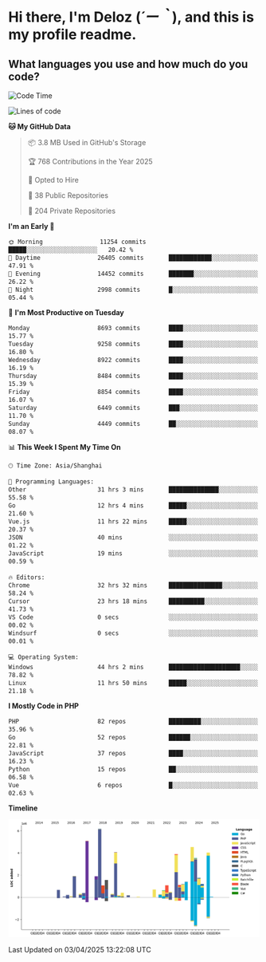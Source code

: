 # **Hi there, I'm Deloz (*´ー｀*), and this is my profile readme.**

## **What languages you use and how much do you code?**

<!--START_SECTION:waka-->
![Code Time](http://img.shields.io/badge/Code%20Time-6%2C063%20hrs%204%20mins-blue)

![Lines of code](https://img.shields.io/badge/From%20Hello%20World%20I%27ve%20Written-50.2%20million%20lines%20of%20code-blue)

**🐱 My GitHub Data** 

> 📦 3.8 MB Used in GitHub's Storage 
 > 
> 🏆 768 Contributions in the Year 2025
 > 
> 💼 Opted to Hire
 > 
> 📜 38 Public Repositories 
 > 
> 🔑 204 Private Repositories 
 > 
**I'm an Early 🐤** 

```text
🌞 Morning                11254 commits       █████░░░░░░░░░░░░░░░░░░░░   20.42 % 
🌆 Daytime                26405 commits       ████████████░░░░░░░░░░░░░   47.91 % 
🌃 Evening                14452 commits       ███████░░░░░░░░░░░░░░░░░░   26.22 % 
🌙 Night                  2998 commits        █░░░░░░░░░░░░░░░░░░░░░░░░   05.44 % 
```
📅 **I'm Most Productive on Tuesday** 

```text
Monday                   8693 commits        ████░░░░░░░░░░░░░░░░░░░░░   15.77 % 
Tuesday                  9258 commits        ████░░░░░░░░░░░░░░░░░░░░░   16.80 % 
Wednesday                8922 commits        ████░░░░░░░░░░░░░░░░░░░░░   16.19 % 
Thursday                 8484 commits        ████░░░░░░░░░░░░░░░░░░░░░   15.39 % 
Friday                   8854 commits        ████░░░░░░░░░░░░░░░░░░░░░   16.07 % 
Saturday                 6449 commits        ███░░░░░░░░░░░░░░░░░░░░░░   11.70 % 
Sunday                   4449 commits        ██░░░░░░░░░░░░░░░░░░░░░░░   08.07 % 
```


📊 **This Week I Spent My Time On** 

```text
🕑︎ Time Zone: Asia/Shanghai

💬 Programming Languages: 
Other                    31 hrs 3 mins       ██████████████░░░░░░░░░░░   55.58 % 
Go                       12 hrs 4 mins       █████░░░░░░░░░░░░░░░░░░░░   21.60 % 
Vue.js                   11 hrs 22 mins      █████░░░░░░░░░░░░░░░░░░░░   20.37 % 
JSON                     40 mins             ░░░░░░░░░░░░░░░░░░░░░░░░░   01.22 % 
JavaScript               19 mins             ░░░░░░░░░░░░░░░░░░░░░░░░░   00.59 % 

🔥 Editors: 
Chrome                   32 hrs 32 mins      ███████████████░░░░░░░░░░   58.24 % 
Cursor                   23 hrs 18 mins      ██████████░░░░░░░░░░░░░░░   41.73 % 
VS Code                  0 secs              ░░░░░░░░░░░░░░░░░░░░░░░░░   00.02 % 
Windsurf                 0 secs              ░░░░░░░░░░░░░░░░░░░░░░░░░   00.01 % 

💻 Operating System: 
Windows                  44 hrs 2 mins       ████████████████████░░░░░   78.82 % 
Linux                    11 hrs 50 mins      █████░░░░░░░░░░░░░░░░░░░░   21.18 % 
```

**I Mostly Code in PHP** 

```text
PHP                      82 repos            █████████░░░░░░░░░░░░░░░░   35.96 % 
Go                       52 repos            ██████░░░░░░░░░░░░░░░░░░░   22.81 % 
JavaScript               37 repos            ████░░░░░░░░░░░░░░░░░░░░░   16.23 % 
Python                   15 repos            ██░░░░░░░░░░░░░░░░░░░░░░░   06.58 % 
Vue                      6 repos             █░░░░░░░░░░░░░░░░░░░░░░░░   02.63 % 
```



**Timeline**

![Lines of Code chart](https://raw.githubusercontent.com/deloz/deloz/main/assets/bar_graph.png)


 Last Updated on 03/04/2025 13:22:08 UTC
<!--END_SECTION:waka-->
